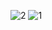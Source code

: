 ![2](https://github.com/nabihaBea/Career-Management-App/assets/167809511/ca7ca99d-0f21-4ff8-8b50-e38f0792a68b)
![1](https://github.com/nabihaBea/Career-Management-App/assets/167809511/4886ba50-f080-4c5b-b295-df30718e76f6)
